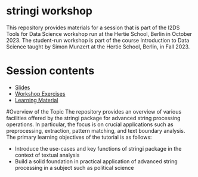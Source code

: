 # stringi workshop
This repository provides materials for a session that is part of the I2DS Tools for Data Science workshop run at the Hertie School, Berlin in October 2023. The student-run workshop is part of the course Introduction to Data Science taught by Simon Munzert at the Hertie School, Berlin, in Fall 2023.

# Session contents

- [Slides](https://github.com/intro-to-data-science-24-workshop/04-stringi-Anderer-Jha-Shaikh/blob/main/presentation_script.html)
- [Workshop Exercises]()
- [Learning Material]()

#Overview of the Topic
The repository provides an overview of various facilities offered by the stringi package for advanced string processing operations. In particular, the focus is on crucial applications such as preprocessing, extraction, pattern matching, and text boundary analysis. The primary learning objectives of the tutorial is as follows:

- Introduce the use-cases and key functions of stringi package in the context of textual analysis
- Build a solid foundation in practical application of advanced string processing in a subject such as political science  


